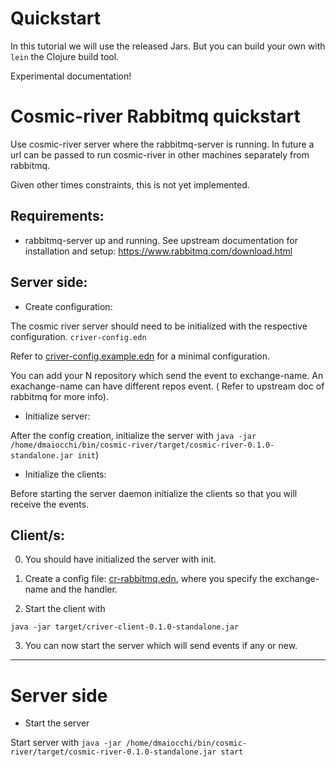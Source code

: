 # Quickstart

In this tutorial we will use the released Jars. But you can build your own with `lein` the Clojure build tool.

Experimental documentation! 

# Cosmic-river Rabbitmq quickstart

Use cosmic-river server where the rabbitmq-server is running. In future a url can be passed to run cosmic-river in other machines separately from rabbitmq.

Given other times constraints, this is not yet implemented.

## Requirements:

- rabbitmq-server up and running. See upstream documentation for installation and setup: https://www.rabbitmq.com/download.html

## Server side:

* Create configuration:

The cosmic river server should need to be initialized with the respective configuration. `criver-config.edn`

Refer to [criver-config.example.edn](../criver-config.example.edn) for a minimal configuration.

You can add your N repository which send the event to exchange-name. An exachange-name can have different repos event. ( Refer to upstream doc of rabbitmq for more info).

* Initialize server:

After the config creation, initialize the server with `java -jar /home/dmaiocchi/bin/cosmic-river/target/cosmic-river-0.1.0-standalone.jar init`)

* Initialize the clients:

Before starting the server daemon initialize the clients so that you will receive the events.

## Client/s:

0) You should have initialized the server with init.

1) Create a config file: [cr-rabbitmq.edn](../criver-client/cr-rabbitmq.edn), where you specify the exchange-name and the handler.

2) Start the client with

```java -jar target/criver-client-0.1.0-standalone.jar```

3) You can now start the server which will send events if any or new.

___

# Server side

* Start the server

Start server with `java -jar /home/dmaiocchi/bin/cosmic-river/target/cosmic-river-0.1.0-standalone.jar start`
